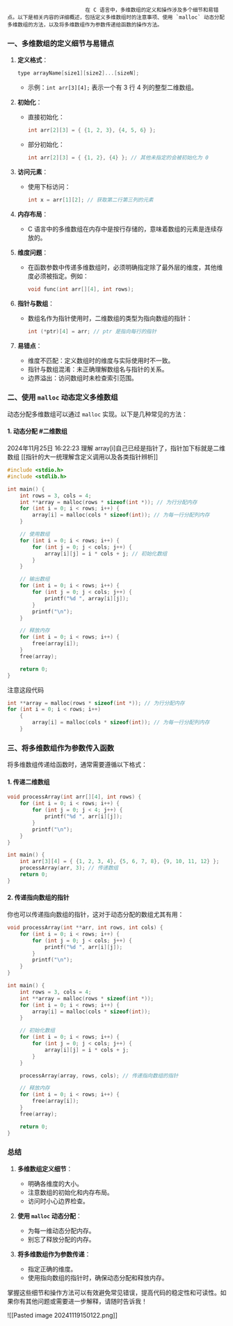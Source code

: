                              在 C 语言中，多维数组的定义和操作涉及多个细节和易错点。以下是相关内容的详细概述，包括定义多维数组时的注意事项、使用 `malloc` 动态分配多维数组的方法，以及将多维数组作为参数传递给函数的操作方法。

### 一、多维数组的定义细节与易错点

1. **定义格式**：
   ```c
   type arrayName[size1][size2]...[sizeN];
   ```
   - 示例：`int arr[3][4];` 表示一个有 3 行 4 列的整型二维数组。

2. **初始化**：
   - 直接初始化：
     ```c
     int arr[2][3] = { {1, 2, 3}, {4, 5, 6} };
     ```
   - 部分初始化：
     ```c
     int arr[2][3] = { {1, 2}, {4} }; // 其他未指定的会被初始化为 0
     ```

3. **访问元素**：
   - 使用下标访问：
     ```c
     int x = arr[1][2]; // 获取第二行第三列的元素
     ```

4. **内存布局**：
   - C 语言中的多维数组在内存中是按行存储的，意味着数组的元素是连续存放的。

5. **维度问题**：
   - 在函数参数中传递多维数组时，必须明确指定除了最外层的维度，其他维度必须被指定。例如：
     ```c
     void func(int arr[][4], int rows);
     ```

6. **指针与数组**：
   - 数组名作为指针使用时，二维数组的类型为指向数组的指针：
     ```c
     int (*ptr)[4] = arr; // ptr 是指向每行的指针
     ```

7. **易错点**：
   - 维度不匹配：定义数组时的维度与实际使用时不一致。
   - 指针与数组混淆：未正确理解数组名与指针的关系。
   - 边界溢出：访问数组时未检查索引范围。

### 二、使用 `malloc` 动态定义多维数组

动态分配多维数组可以通过 `malloc` 实现。以下是几种常见的方法：

#### 1. 动态分配 #二维数组
2024年11月25日 16:22:23 理解
	array\[i\]自己已经是指针了，指针加下标就是二维数组 [[指针的大一统理解含定义调用以及各类指针辨析]]

```c
#include <stdio.h>
#include <stdlib.h>

int main() {
    int rows = 3, cols = 4;
    int **array = malloc(rows * sizeof(int *)); // 为行分配内存
    for (int i = 0; i < rows; i++) {
        array[i] = malloc(cols * sizeof(int)); // 为每一行分配列内存
    }

    // 使用数组
    for (int i = 0; i < rows; i++) {
        for (int j = 0; j < cols; j++) {
            array[i][j] = i * cols + j; // 初始化数组
        }
    }

    // 输出数组
    for (int i = 0; i < rows; i++) {
        for (int j = 0; j < cols; j++) {
            printf("%d ", array[i][j]);
        }
        printf("\n");
    }

    // 释放内存
    for (int i = 0; i < rows; i++) {
        free(array[i]);
    }
    free(array);

    return 0;
}
```

注意这段代码
```c
int **array = malloc(rows * sizeof(int *)); // 为行分配内存
for (int i = 0; i < rows; i++) 
	{ 
		array[i] = malloc(cols * sizeof(int)); // 为每一行分配列内存
	}
```
### 三、将多维数组作为参数传入函数

将多维数组传递给函数时，通常需要遵循以下格式：

#### 1. 传递二维数组

```c
void processArray(int arr[][4], int rows) {
    for (int i = 0; i < rows; i++) {
        for (int j = 0; j < 4; j++) {
            printf("%d ", arr[i][j]);
        }
        printf("\n");
    }
}

int main() {
    int arr[3][4] = { {1, 2, 3, 4}, {5, 6, 7, 8}, {9, 10, 11, 12} };
    processArray(arr, 3); // 传递数组
    return 0;
}
```

#### 2. 传递指向数组的指针

你也可以传递指向数组的指针，这对于动态分配的数组尤其有用：

```c
void processArray(int **arr, int rows, int cols) {
    for (int i = 0; i < rows; i++) {
        for (int j = 0; j < cols; j++) {
            printf("%d ", arr[i][j]);
        }
        printf("\n");
    }
}

int main() {
    int rows = 3, cols = 4;
    int **array = malloc(rows * sizeof(int *));
    for (int i = 0; i < rows; i++) {
        array[i] = malloc(cols * sizeof(int));
    }

    // 初始化数组
    for (int i = 0; i < rows; i++) {
        for (int j = 0; j < cols; j++) {
            array[i][j] = i * cols + j;
        }
    }

    processArray(array, rows, cols); // 传递指向数组的指针

    // 释放内存
    for (int i = 0; i < rows; i++) {
        free(array[i]);
    }
    free(array);

    return 0;
}
```

### 总结

1. **多维数组定义细节**：
   - 明确各维度的大小。
   - 注意数组的初始化和内存布局。
   - 访问时小心边界检查。

2. **使用 `malloc` 动态分配**：
   - 为每一维动态分配内存。
   - 别忘了释放分配的内存。

3. **将多维数组作为参数传递**：
   - 指定正确的维度。
   - 使用指向数组的指针时，确保动态分配和释放内存。

掌握这些细节和操作方法可以有效避免常见错误，提高代码的稳定性和可读性。如果你有其他问题或需要进一步解释，请随时告诉我！

![[Pasted image 20241119150122.png]]
